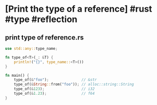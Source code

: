 # [Print the type of a reference] #rust #type #reflection

## print type of reference.rs

```rust
use std::any::type_name;

fn type_of<T>(_: &T) {
    println!("{}", type_name::<T>())
}

fn main() {
    type_of(&"foo");               // &str
    type_of(&String::from("foo")); // alloc::string::String
    type_of(&123);                 // i32
    type_of(&1.23);                // f64
}
```

